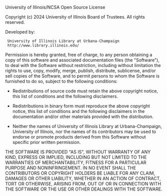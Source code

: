 University of Illinois/NCSA Open Source License

Copyright (c) 2024 University of Illinois Board of Trustees. All rights reserved.

Developed by: 

     University of Illinois Library at Urbana-Champaign 
     http://www.library.illinois.edu/

Permission is hereby granted, free of charge, to any person obtaining a copy of this software and associated documentation 
files (the "Software"), to deal with the Software without restriction, including without limitation the rights to use, copy, 
modify, merge, publish, distribute, sublicense, and/or sell copies of the Software, and to permit persons to whom the Software 
is furnished to do so, subject to the following conditions:

* Redistributions of source code must retain the above copyright notice, this list of conditions and the following disclaimers.

* Redistributions in binary form must reproduce the above copyright notice, this list of conditions and the following disclaimers 
in the documentation and/or other materials provided with the distribution.

* Neither the names of University of Illinois Library at Urbana-Champaign, University of Illinois, nor the 
names of its contributors may be used to endorse or promote products derived from this Software without specific prior written 
permission.

THE SOFTWARE IS PROVIDED "AS IS", WITHOUT WARRANTY OF ANY KIND, EXPRESS OR IMPLIED, INCLUDING BUT NOT LIMITED TO THE WARRANTIES 
OF MERCHANTABILITY, FITNESS FOR A PARTICULAR PURPOSE AND NONINFRINGEMENT. IN NO EVENT SHALL THE CONTRIBUTORS OR COPYRIGHT 
HOLDERS BE LIABLE FOR ANY CLAIM, DAMAGES OR OTHER LIABILITY, WHETHER IN AN ACTION OF CONTRACT, TORT OR OTHERWISE, ARISING FROM, 
OUT OF OR IN CONNECTION WITH THE SOFTWARE OR THE USE OR OTHER DEALINGS WITH THE SOFTWARE.